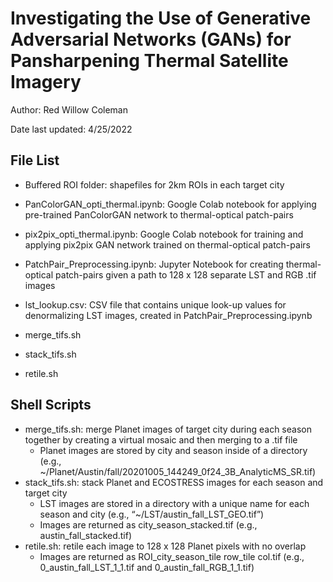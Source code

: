 # Investigating the Use of Generative Adversarial Networks (GANs) for Pansharpening Thermal Satellite Imagery 

Author: Red Willow Coleman

Date last updated: 4/25/2022 

## File List
- Buffered ROI folder: shapefiles for 2km ROIs in each target city 

- PanColorGAN_opti_thermal.ipynb: Google Colab notebook for applying pre-trained PanColorGAN network to thermal-optical patch-pairs

- pix2pix_opti_thermal.ipynb: Google Colab notebook for training and applying pix2pix GAN network trained on thermal-optical patch-pairs 

- PatchPair_Preprocessing.ipynb: Jupyter Notebook for creating thermal-optical patch-pairs given a path to 128 x 128 separate LST and RGB .tif images 

- lst_lookup.csv: CSV file that contains unique look-up values for denormalizing LST images, created in PatchPair_Preprocessing.ipynb 
 
- merge_tifs.sh

- stack_tifs.sh

- retile.sh

## Shell Scripts  
- merge_tifs.sh: merge Planet images of target city during each season together by creating a virtual mosaic and then merging to a .tif file 
  - Planet images are stored by city and season inside of a directory (e.g., ~/Planet/Austin/fall/20201005_144249_0f24_3B_AnalyticMS_SR.tif) 
- stack_tifs.sh: stack Planet and ECOSTRESS images for each season and target city
  - LST images are stored in a directory with a unique name for each season and city  (e.g., “~/LST/austin_fall_LST_GEO.tif”)  
  - Images are returned as city_season_stacked.tif (e.g., austin_fall_stacked.tif) 
- retile.sh: retile each image to 128 x 128 Planet pixels with no overlap 
  - Images are returned as ROI_city_season_tile row_tile col.tif (e.g., 0_austin_fall_LST_1_1.tif and 0_austin_fall_RGB_1_1.tif)
